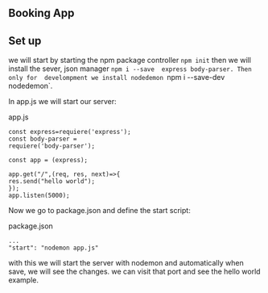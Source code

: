 ## Booking App

## Set up

we will start by starting the npm package 
controller `npm init` then we will install 
the sever, json manager `npm i --save 
express body-parser. Then only for 
develompment we install nodedemon `npm i 
--save-dev nodedemon`.

In app.js we will start our server:

app.js
```
const express=requiere('express');
const body-parser = 
requiere('body-parser');

const app = (express);

app.get("/",(req, res, next)=>{
res.send("hello world");
});
app.listen(5000);

```

Now we go to package.json and define the 
start script:

package.json
```
...
"start": "nodemon app.js"
```

with this we will start the server with 
nodemon and automatically when save, we 
will see the changes. we can visit that 
port and see the hello world example.


